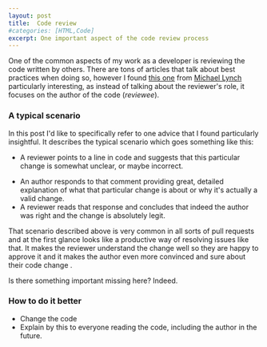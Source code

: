 ```yaml
---
layout: post
title:  Code review
#categories: [HTML,Code]
excerpt: One important aspect of the code review process
---
```

One of the common aspects of my work as a developer is reviewing the code written by others. There are tons of articles that talk about best practices when doing so, however I found [this one](https://mtlynch.io/code-review-love/) from [Michael Lynch](https://twitter.com/deliberatecoder) particularly interesting, as instead of talking about the reviewer's role, it focuses on the author of the code (*reviewee*).

### A typical scenario
In this post I'd like to specifically refer to one advice that I found particularly insightful. It describes the typical scenario which goes something like this:
- A reviewer points to a line in code and suggests that this particular change is somewhat unclear, or maybe incorrect.
* An author responds to that comment providing great, detailed explanation of what that particular change is about or why it's actually a valid change.
* A reviewer reads that response and concludes that indeed the author was right and the change is absolutely legit.

That scenario described above is very common in all sorts of pull requests and at the first glance looks like a productive way of resolving issues like that. It makes the reviewer understand the change well so they are happy to approve it and it makes the author even more convinced and sure about their code change .

Is there something important missing here? Indeed.

### How to do it better
- Change the code
- Explain by this to everyone reading the code, including the author in the future.
